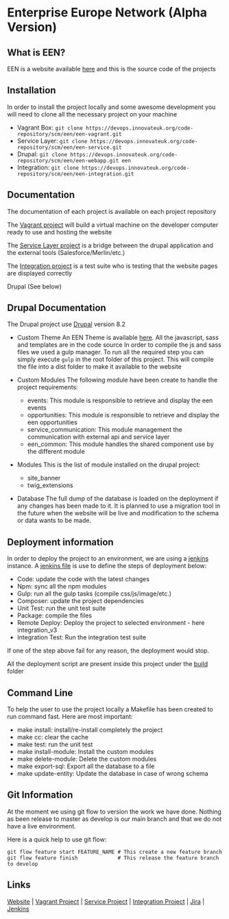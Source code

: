 # Enterprise Europe Network (Alpha Version)

What is EEN?
------------

EEN is a website available [here][1] and this is the source code of the projects

Installation
------------

In order to install the project locally and some awesome development you will need to clone all the necessary project on your machine

- Vagrant Box: ``git clone https://devops.innovateuk.org/code-repository/scm/een/een-vagrant.git``
- Service Layer: ``git clone https://devops.innovateuk.org/code-repository/scm/een/een-service.git``
- Drupal: ``git clone https://devops.innovateuk.org/code-repository/scm/een/een-webapp.git een``
- Integration: ``git clone https://devops.innovateuk.org/code-repository/scm/een/een-integration.git``

Documentation
-------------

The documentation of each project is available on each project repository


The [Vagrant project][2] will build a virtual machine on the developer computer ready to use and hosting the website


The [Service Layer project][3] is a bridge between the drupal application and the external tools (Salesforce/Merlin/etc.)

The [Integration project][4] is a test suite who is testing that the website pages are displayed correctly

Drupal (See below)


Drupal Documentation
--------------------

The Drupal project use [Drupal][9] version 8.2

* Custom Theme
An EEN Theme is available [here][10].
All the javascript, sass and templates are in the code source
In order to compile the js and sass files we used a gulp manager.
To run all the required step you can simply execute ``gulp`` in the root folder of this project.
This will compile the file into a dist folder to make it available to the website

* Custom Modules
The following module have been create to handle the project requirements:
    - events: This module is responsible to retrieve and display the een events
    - opportunities: This module is responsible to retrieve and display the een opportunities
    - service_communication: This module management the communication with external api and service layer
    - een_common: This module handles the shared component use by the different module

* Modules
This is the list of module installed on the drupal project:
    - site_banner
    - twig_extensions

* Database
The full dump of the database is loaded on the deployment if any changes has been made to it.
It is planned to use a migration tool in the future when the website will be live and modification to the schema or data wants to be made.

Deployment information
----------------------

In order to deploy the project to an environment, we are using a [jenkins][6] instance.
A [jenkins file][7] is use to define the steps of deployment below:
- Code: update the code with the latest changes
- Npm: sync all the npm modules
- Gulp: run all the gulp tasks (compile css/js/image/etc.)
- Composer: update the project dependencies
- Unit Test: run the unit test suite
- Package: compile the files
- Remote Deploy: Deploy the project to selected environment - here integration_v3
- Integration Test: Run the integration test suite

If one of the step above fail for any reason, the deployment would stop.

All the deployment script are present inside this project under the [build][8] folder


Command Line
------------

To help the user to use the project locally a Makefile has been created to run command fast.
Here are most important:
- make install: install/re-install completely the project
- make cc: clear the cache
- make test: run the unit test
- make install-module: Install the custom modules
- make delete-module: Delete the custom modules
- make export-sql: Export all the database to a file
- make update-entity: Update the database in case of wrong schema

Git Information
---------------

At the moment we using git flow to version the work we have done.
Nothing as been release to master as develop is our main branch and that we do not have a live environment.

Here is a quick help to use git flow:
```
git flow feature start FEATURE_NAME # This create a new feature branch
git flow feature finish             # This release the feature branch to develop
```

Links
-----

[Website][1] |
[Vagrant Project][2] | 
[Service Project][3] | 
[Integration Project][4] | 
[Jira][5] | 
[Jenkins][6]

[1]: https://een.int.aerian.com
[2]: https://devops.innovateuk.org/code-repository/projects/EEN/repos/een-vagrant/browse?at=refs%2Fheads%2Fdevelop
[3]: https://devops.innovateuk.org/code-repository/projects/EEN/repos/een-service/browse?at=refs%2Fheads%2Fdevelop
[4]: https://devops.innovateuk.org/code-repository/projects/EEN/repos/een-integration-tests/browse?at=refs%2Fheads%2Fdevelop
[5]: https://devops.innovateuk.org/issue-tracking/secure/Dashboard.jspa
[6]: https://jenkins.aerian.com/view/een/
[7]: https://devops.innovateuk.org/code-repository/projects/EEN/repos/een-webapp/browse/Jenkinsfile?at=refs%2Fheads%2Fdevelop
[8]: https://devops.innovateuk.org/code-repository/projects/EEN/repos/een-webapp/browse/build?at=refs%2Fheads%2Fdevelop
[9]: https://www.drupal.org/
[10]: https://devops.innovateuk.org/code-repository/projects/EEN/repos/een-webapp/browse/drupal/themes/custom/een?at=refs%2Fheads%2Fdevelop
